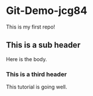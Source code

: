 # Git-Demo-jcg84

This is my first repo!

## This is a sub header
Here is the body.


### This is a third header
This tutorial is going well.